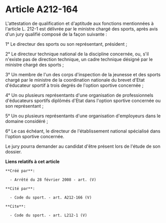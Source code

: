# Article A212-164

L'attestation de qualification et d'aptitude aux fonctions mentionnées à l'article L. 212-1 est délivrée par le ministre
chargé des sports, après avis d'un jury qualifié composé de la façon suivante : 

1° Le directeur des sports ou son représentant, président ; 

2° Le directeur technique national de la discipline concernée, ou, s'il n'existe pas de direction technique, un cadre
technique désigné par le ministre chargé des sports ; 

3° Un membre de l'un des corps d'inspection de la jeunesse et des sports chargé par le ministre de la coordination nationale
du brevet d'Etat d'éducateur sportif à trois degrés de l'option sportive concernée ; 

4° Un ou plusieurs représentants d'une organisation de professionnels d'éducateurs sportifs diplômés d'Etat dans l'option
sportive concernée ou son représentant ; 

5° Un ou plusieurs représentants d'une organisation d'employeurs dans le domaine considéré ; 

6° Le cas échéant, le directeur de l'établissement national spécialisé dans l'option sportive concernée. 

Le jury pourra demander au candidat d'être présent lors de l'étude de son dossier.

**Liens relatifs à cet article**

	**Créé par**:

	  - Arrêté du 28 février 2008 - art. (V)

	**Cité par**:

	  - Code du sport. - art. A212-166 (V)

	**Cite**:

	  - Code du sport. - art. L212-1 (V)
